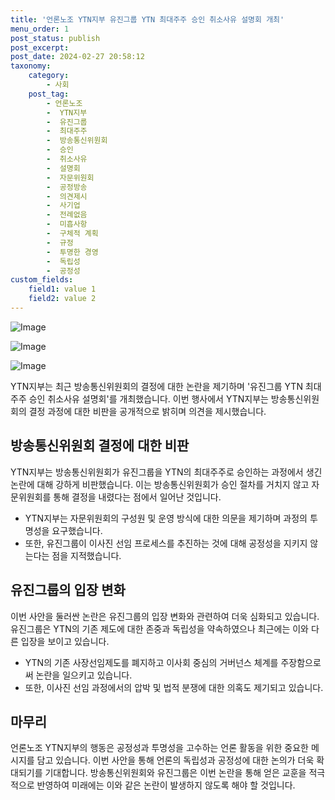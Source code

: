 ```yaml
---
title: '언론노조 YTN지부 유진그룹 YTN 최대주주 승인 취소사유 설명회 개최'
menu_order: 1
post_status: publish
post_excerpt: 
post_date: 2024-02-27 20:58:12
taxonomy:
    category:
        - 사회
    post_tag:
        - 언론노조
        -  YTN지부
        -  유진그룹
        -  최대주주
        -  방송통신위원회
        -  승인
        -  취소사유
        -  설명회
        -  자문위원회
        -  공정방송
        -  의견제시
        -  사기업
        -  전례없음
        -  미흡사항
        -  구체적 계획
        -  규정
        -  투명한 경영
        -  독립성
        -  공정성
custom_fields:
    field1: value 1
    field2: value 2
---
```


![Image](https://imgnews.pstatic.net/image/006/2024/02/26/0000122566_002_20240226211201056.jpg?type=w647)

![Image](https://imgnews.pstatic.net/image/006/2024/02/26/0000122566_003_20240226211201093.jpg?type=w647)

![Image](https://imgnews.pstatic.net/image/006/2024/02/26/0000122566_001_20240226211201019.jpg?type=w647)

YTN지부는 최근 방송통신위원회의 결정에 대한 논란을 제기하며 '유진그룹 YTN 최대주주 승인 취소사유 설명회'를 개최했습니다. 이번 행사에서 YTN지부는 방송통신위원회의 결정 과정에 대한 비판을 공개적으로 밝히며 의견을 제시했습니다. 
## 방송통신위원회 결정에 대한 비판
YTN지부는 방송통신위원회가 유진그룹을 YTN의 최대주주로 승인하는 과정에서 생긴 논란에 대해 강하게 비판했습니다. 이는 방송통신위원회가 승인 절차를 거치지 않고 자문위원회를 통해 결정을 내렸다는 점에서 일어난 것입니다. 
- YTN지부는 자문위원회의 구성원 및 운영 방식에 대한 의문을 제기하며 과정의 투명성을 요구했습니다.
- 또한, 유진그룹이 이사진 선임 프로세스를 추진하는 것에 대해 공정성을 지키지 않는다는 점을 지적했습니다.
## 유진그룹의 입장 변화
이번 사안을 둘러싼 논란은 유진그룹의 입장 변화와 관련하여 더욱 심화되고 있습니다. 유진그룹은 YTN의 기존 제도에 대한 존중과 독립성을 약속하였으나 최근에는 이와 다른 입장을 보이고 있습니다.
- YTN의 기존 사장선임제도를 폐지하고 이사회 중심의 거버넌스 체계를 주장함으로써 논란을 일으키고 있습니다.
- 또한, 이사진 선임 과정에서의 압박 및 법적 분쟁에 대한 의혹도 제기되고 있습니다.
## 마무리
언론노조 YTN지부의 행동은 공정성과 투명성을 고수하는 언론 활동을 위한 중요한 메시지를 담고 있습니다. 이번 사안을 통해 언론의 독립성과 공정성에 대한 논의가 더욱 확대되기를 기대합니다. 방송통신위원회와 유진그룹은 이번 논란을 통해 얻은 교훈을 적극적으로 반영하여 미래에는 이와 같은 논란이 발생하지 않도록 해야 할 것입니다.

